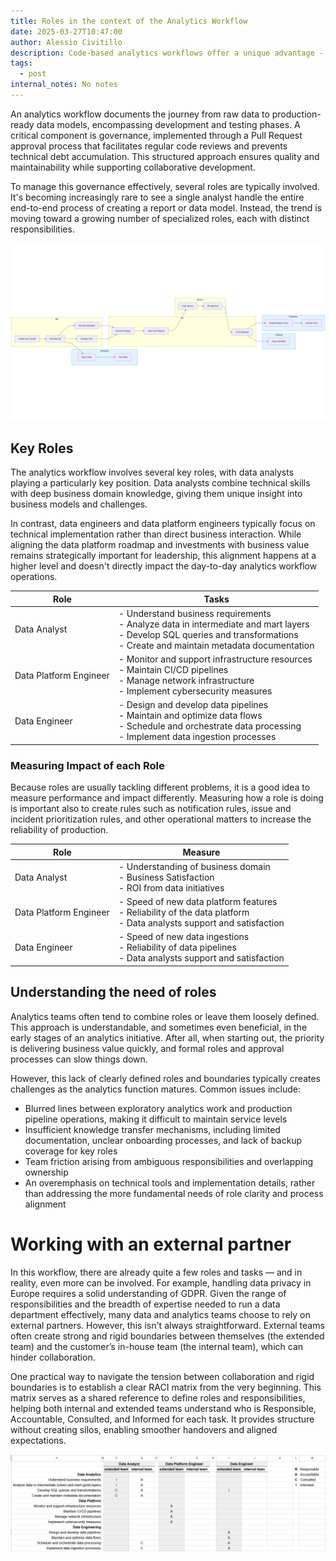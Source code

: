 ```yaml
---
title: Roles in the context of the Analytics Workflow
date: 2025-03-27T10:47:00
author: Alessio Civitillo
description: Code-based analytics workflows offer a unique advantage - the ability to combine robust collaboration with strict governance. While technically straightforward to implement, this approach only reaches its full potential when aligned with well-adapted business and analytics processes.
tags:
  - post
internal_notes: No notes
---
```

An analytics workflow documents the journey from raw data to production-ready data models, encompassing development and testing phases. A critical component is governance, implemented through a Pull Request approval process that facilitates regular code reviews and prevents technical debt accumulation. This structured approach ensures quality and maintainability while supporting collaborative development.

To manage this governance effectively, several roles are typically involved. It's becoming increasingly rare to see a single analyst handle the entire end-to-end process of creating a report or data model. Instead, the trend is moving toward a growing number of specialized roles, each with distinct responsibilities.

![typical code-based analytics workflow](/src/assets/images/blog/mermaid-diagram-2025-03-27-102930.png)

## Key Roles

The analytics workflow involves several key roles, with data analysts playing a particularly key position. Data analysts combine technical skills with deep business domain knowledge, giving them unique insight into business models and challenges.

In contrast, data engineers and data platform engineers typically focus on technical implementation rather than direct business interaction. While aligning the data platform roadmap and investments with business value remains strategically important for leadership, this alignment happens at a higher level and doesn't directly impact the day-to-day analytics workflow operations.

| Role | Tasks |
| --- | --- |
| Data Analyst | - Understand business requirements<br>- Analyze data in intermediate and mart layers<br>- Develop SQL queries and transformations<br>- Create and maintain metadata documentation |
| Data Platform Engineer | - Monitor and support infrastructure resources<br>- Maintain CI/CD pipelines<br>- Manage network infrastructure<br>- Implement cybersecurity measures |
| Data Engineer | - Design and develop data pipelines<br>- Maintain and optimize data flows<br>- Schedule and orchestrate data processing<br>- Implement data ingestion processes |

### Measuring Impact of each Role

Because roles are usually tackling different problems, it is a good idea to measure performance and impact differently. Measuring how a role is doing is important also to create rules such as notification rules, issue and incident prioritization rules, and other operational matters to increase the reliability of production.

| Role | Measure |
| --- | --- |
| Data Analyst | - Understanding of business domain<br>- Business Satisfaction<br>- ROI from data initiatives |
| Data Platform Engineer | - Speed of new data platform features<br>- Reliability of the data platform<br>- Data analysts support and satisfaction |
| Data Engineer | - Speed of new data ingestions<br>- Reliability of data pipelines<br>- Data analysts support and satisfaction |

## Understanding the need of roles

Analytics teams often tend to combine roles or leave them loosely defined. This approach is understandable, and sometimes even beneficial, in the early stages of an analytics initiative. After all, when starting out, the priority is delivering business value quickly, and formal roles and approval processes can slow things down.

However, this lack of clearly defined roles and boundaries typically creates challenges as the analytics function matures. Common issues include:

- Blurred lines between exploratory analytics work and production pipeline operations, making it difficult to maintain service levels
- Insufficient knowledge transfer mechanisms, including limited documentation, unclear onboarding processes, and lack of backup coverage for key roles
- Team friction arising from ambiguous responsibilities and overlapping ownership
- An overemphasis on technical tools and implementation details, rather than addressing the more fundamental needs of role clarity and process alignment

# Working with an external partner

In this workflow, there are already quite a few roles and tasks — and in reality, even more can be involved. For example, handling data privacy in Europe requires a solid understanding of GDPR. Given the range of responsibilities and the breadth of expertise needed to run a data department effectively, many data and analytics teams choose to rely on external partners. However, this isn't always straightforward. External teams often create strong and rigid boundaries between themselves (the extended team) and the customer’s in-house team (the internal team), which can hinder collaboration.

One practical way to navigate the tension between collaboration and rigid boundaries is to establish a clear RACI matrix from the very beginning. This matrix serves as a shared reference to define roles and responsibilities, helping both internal and extended teams understand who is Responsible, Accountable, Consulted, and Informed for each task. It provides structure without creating silos, enabling smoother handovers and aligned expectations.

![RACI Matrix](/src/assets/images/blog/raci_matrix.png "Example of RACI Matrix in the Analytics Workflow")
